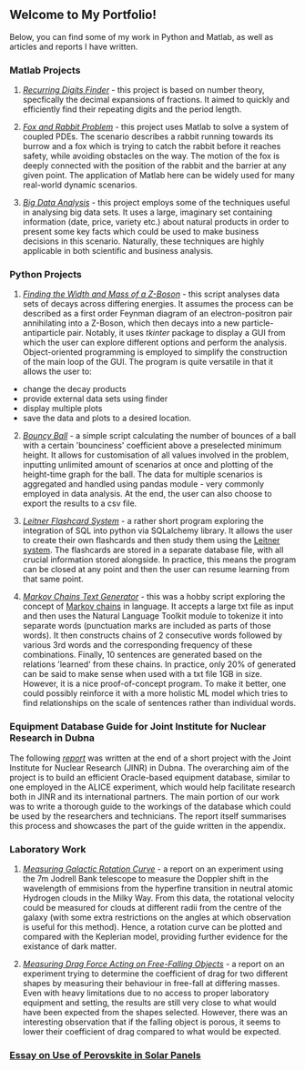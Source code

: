 ## Welcome to My Portfolio!

Below, you can find some of my work in Python and Matlab, as well as articles and reports I have written.

### Matlab Projects

1. [_Recurring Digits Finder_](matlab/project_1/Recurring_Digits_Report.pdf) - this project is based on number theory, specfically the decimal expansions of fractions. It aimed to quickly and efficiently find their repeating digits and the period length.

2. [_Fox and Rabbit Problem_](matlab/project_2/Fox_and_Rabbit_Report.pdf) - this project uses Matlab to solve a system of coupled PDEs. The scenario describes a rabbit running towards its burrow and a fox which is trying to catch the rabbit before it reaches safety, while avoiding obstacles on the way. The motion of the fox is deeply connected with the position of the rabbit and the barrier at any given point. The application of Matlab here can be widely used for many real-world dynamic scenarios.

3. [_Big Data Analysis_](matlab/project_3/Project_3_Report.pdf) - this project employs some of the techniques useful in analysing big data sets. It uses a large, imaginary set containing information (date, price, variety etc.) about natural products in order to present some key facts which could be used to make business decisions in this scenario. Naturally, these techniques are highly applicable in both scientific and business analysis.

### Python Projects

1. [_Finding the Width and Mass of a Z-Boson_](https://github.com/mjmichalowski/mjmichalowski.github.io/tree/main/python/z-boson) - this script analyses data sets of decays across differing energies. It assumes the process can be described as a first order Feynman diagram of an electron-positron pair annihilating into a Z-Boson, which then decays into a new particle-antiparticle pair. Notably, it uses _tkinter_ package to display a GUI from which the user can explore different options and perform the analysis. Object-oriented programming is employed to simplify the construction of the main loop of the GUI. The program is quite versatile in that it allows the user to:
  - change the decay products
  - provide external data sets using finder
  - display multiple plots
  - save the data and plots to a desired location.

2. [_Bouncy Ball_](https://github.com/mjmichalowski/mjmichalowski.github.io/blob/main/python/bouncy-ball/bouncy_ball.py) - a simple script calculating the number of bounces of a ball with a certain 'bounciness' coefficient above a preselected minimum height. It allows for customisation of all values involved in the problem, inputting unlimited amount of scenarios at once and plotting of the height-time graph for the ball. The data for multiple scenarios is aggregated and handled using pandas module - very commonly employed in data analysis. At the end, the user can also choose to export the results to a csv file.

3. [_Leitner Flashcard System_](https://github.com/mjmichalowski/mjmichalowski.github.io/blob/main/python/leitner-flashcards/leitner_flashcards.py) - a rather short program exploring the integration of SQL into python via SQLalchemy library. It allows the user to create their own flashcards and then study them using the [Leitner system](https://en.wikipedia.org/wiki/Leitner_system). The flashcards are stored in a separate database file, with all crucial information stored alongside. In practice, this means the program can be closed at any point and then the user can resume learning from that same point.

4. [_Markov Chains Text Generator_](https://github.com/mjmichalowski/mjmichalowski.github.io/tree/main/python/markov_chains) - this was a hobby script exploring the concept of [Markov chains](https://en.wikipedia.org/wiki/Markov_chain) in language. It accepts a large txt file as input and then uses the Natural Language Toolkit module to tokenize it into separate words (punctuation marks are included as parts of those words). It then constructs chains of 2 consecutive words followed by various 3rd words and the corresponding frequency of these combinations. Finally, 10 sentences are generated based on the relations 'learned' from these chains. In practice, only 20% of generated can be said to make sense when used with a txt file 1GB in size. However, it is a nice proof-of-concept program. To make it better, one could possibly reinforce it with a more holistic ML model which tries to find relationships on the scale of sentences rather than individual words.

### Equipment Database Guide for Joint Institute for Nuclear Research in Dubna

The following [_report_](various/report_jinr.pdf) was written at the end of a short project with the Joint Institute for Nuclear Research (JINR) in Dubna. The overarching aim of the project is to build an efficient Oracle-based equipment database, similar to one employed in the ALICE experiment, which would help facilitate research both in JINR and its international partners. The main portion of our work was to write a thorough guide to the workings of the database which could be used by the researchers and technicians. The report itself summarises this process and showcases the part of the guide written in the appendix.

### Laboratory Work
1. [_Measuring Galactic Rotation Curve_](various/Galactic_Hydrogen.pdf) - a report on an experiment using the 7m Jodrell Bank telescope to measure the Doppler shift in the wavelength of emmisions from the hyperfine transition in neutral atomic Hydrogen clouds in the Milky Way. From this data, the rotational velocity could be measured for clouds at different radii from the centre of the galaxy (with some extra restrictions on the angles at which observation is useful for this method). Hence, a rotation curve can be plotted and compared with the Keplerian model, providing further evidence for the existance of dark matter.

2. [_Measuring Drag Force Acting on Free-Falling Objects_](various/Drag_Forces_Michalowski.pdf) - a report on an experiment trying to determine the coefficient of drag for two different shapes by measuring their behaviour in free-fall at differing masses. Even with heavy limitations due to no access to proper laboratory equipment and setting, the results are still very close to what would have been expected from the shapes selected. However, there was an interesting observation that if the falling object is porous, it seems to lower their coefficient of drag compared to what would be expected.

### [Essay on Use of Perovskite in Solar Panels](various/Essay_Solar_Panels.pdf)

